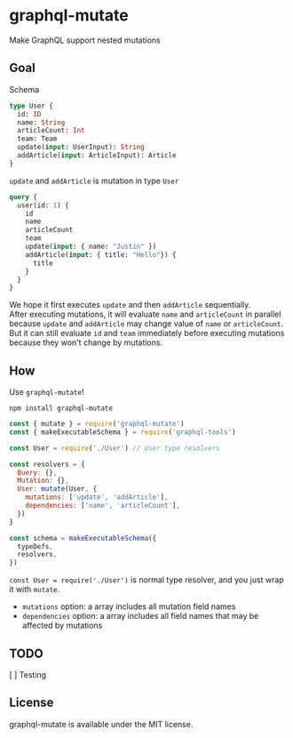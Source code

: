 # graphql-mutate

Make GraphQL support nested mutations

## Goal

Schema
```graphql
type User {
  id: ID
  name: String
  articleCount: Int
  team: Team
  update(input: UserInput): String
  addArticle(input: ArticleInput): Article
}
```
`update` and `addArticle` is mutation in type `User`

```graphql
query {
  user(id: 1) {
    id
    name
    articleCount
    team
    update(input: { name: "Justin" })
    addArticle(input: { title: "Hello"}) {
      title
    }
  }
}
```
We hope it first executes `update` and then `addArticle` sequentially.  
After executing mutations, it will evaluate `name` and `articleCount` in parallel because `update` and `addArticle` may change value of `name` or `articleCount`.  
But it can still evaluate `id` and `team` immediately before executing mutations because they won't change by mutations.

## How
Use `graphql-mutate`!

```shell
npm install graphql-mutate
```

```js
const { mutate } = require('graphql-mutate')
const { makeExecutableSchema } = require('graphql-tools')

const User = require('./User') // User type resolvers

const resolvers = {
  Query: {},
  Mutation: {},
  User: mutate(User, {
    mutations: ['update', 'addArticle'],
    dependencies: ['name', 'articleCount'],
  })
}

const schema = makeExecutableSchema({
  typeDefs,
  resolvers,
})
```
`const User = require('./User')` is normal type resolver, and you just wrap it with `mutate`.  
* `mutations` option: a array includes all mutation field names
* `dependencies` option: a array includes all field names that may be affected by mutations

## TODO
[ ] Testing


## License

graphql-mutate is available under the MIT license.